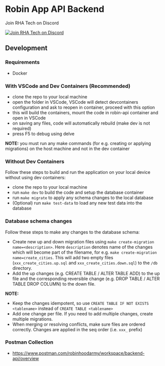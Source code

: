 # Robin App API Backend

Join RHA Tech on Discord

[![Join RHA Tech on Discord](https://dcbadge.limes.pink/api/server/nvST6yxSEy)](https://discord.gg/nvST6yxSEy)



## Development

### Requirements
- Docker 

### With VSCode and Dev Containers (Recommended)

- clone the repo to your local machine
- open the folder in VSCode, VSCode will detect devcontainers configuration and ask to reopen in container, proceed with this option
- this will build the containers, mount the code in robin-api container and open in VSCode
- on saving any files, code will automatically rebuild (make dev is not required)
- press F5 to debug using delve

**NOTE:** you must run any make commands (for e.g. creating or applying migrations) on the host machine and not in the dev container

### Without Dev Containers

Follow these steps to build and run the application on your local device without using dev containers:

- clone the repo to your local machine
- run `make dev` to build the code and setup the database container
- run `make migrate` to apply any schema changes to the local database
- (Optional) run `make test-data` to load any new test data into the database

### Database schema changes
Follow these steps to make any changes to the database schema:

- Create new up and down migration files using `make create-migration name=<description>`. Here `description` denotes name of the changes which will become part of the filename, for e.g. `make create-migration name=create_cities`. This will add two empty files (`xxx_create_cities.up.sql` and `xxx_create_cities.down.sql`) to the `/db` directory.
- Add the up changes (e.g. CREATE TABLE / ALTER TABLE ADD) to the up file and the corresponding reversible change (e.g. DROP TABLE / ALTER TABLE DROP COLUMN) to the down file.

**NOTE:**

- Keep the changes idempotent, so use `CREATE TABLE IF NOT EXISTS <tablename>` instead of `CREATE TABLE <tablename>`
- Add one change per file. If you need to add multiple changes, create multiple migrations.
- When merging or resolving conflicts, make sure files are ordered correctly. Changes are applied in the seq order (i.e. `xxx_` prefix)

### Postman Collection
- https://www.postman.com/robinhoodarmy/workspace/backend-api/overview